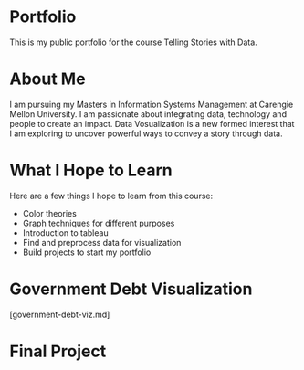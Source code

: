 # Portfolio
This is my public portfolio for the course Telling Stories with Data. 

# About Me
I am pursuing my Masters in Information Systems Management at Carengie Mellon University. I am passionate about integrating data, technology and people to create an impact. Data Vosualization is a new formed interest that I am exploring to uncover powerful ways to convey a story through data.

# What I Hope to Learn 
Here are a few things I hope to learn from this course:
- Color theories
- Graph techniques for different purposes
- Introduction to tableau
- Find and preprocess data for visualization
- Build projects to start my portfolio

# Government Debt Visualization
[government-debt-viz.md]

# Final Project
<placeholder>
